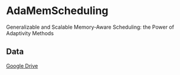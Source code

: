 # AdaMemScheduling
Generalizable and Scalable Memory-Aware Scheduling: the Power of Adaptivity Methods


## Data
[Google Drive](https://drive.google.com/drive/folders/1kJrWa_BLNu74S1LfSr7D56zn5i0lLAbB?usp=sharing)
